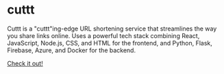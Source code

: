 # cuttt
Cuttt is a "cuttt"ing-edge URL shortening service that streamlines the way you share links online. 
Uses a powerful tech stack combining React, JavaScript, Node.js, CSS, and HTML for the frontend, and Python, Flask, Firebase, Azure, and Docker for the backend.

[Check it out!](https://cuttt.azurewebsites.net/app)

